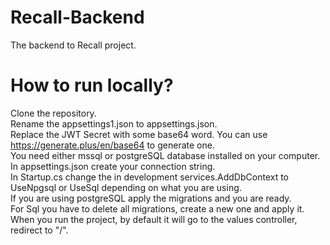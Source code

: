 # Recall-Backend
The backend to Recall project.

# How to run locally?
Clone the repository.\
Rename the appsettings1.json to appsettings.json.\
Replace the JWT Secret with some base64 word. You can use https://generate.plus/en/base64 to generate one.\
You need either mssql or postgreSQL database installed on your computer.\
In appsettings.json create your connection string.\
In Startup.cs change the in development services.AddDbContext to UseNpgsql or UseSql depending on what you are using.\
If you are using postgreSQL apply the migrations and you are ready.\
For Sql you have to delete all migrations, create a new one and apply it.\
When you run the project, by default it will go to the values controller, redirect to "/". 

  
